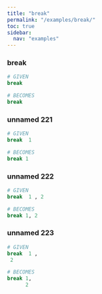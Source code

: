 ```yaml
---
title: "break"
permalink: "/examples/break/"
toc: true
sidebar:
  nav: "examples"
---
```


### break
```ruby
# GIVEN
break
```
```ruby
# BECOMES
break
```
### unnamed 221
```ruby
# GIVEN
break  1
```
```ruby
# BECOMES
break 1
```
### unnamed 222
```ruby
# GIVEN
break  1 , 2
```
```ruby
# BECOMES
break 1, 2
```
### unnamed 223
```ruby
# GIVEN
break  1 , 
 2
```
```ruby
# BECOMES
break 1,
      2
```
